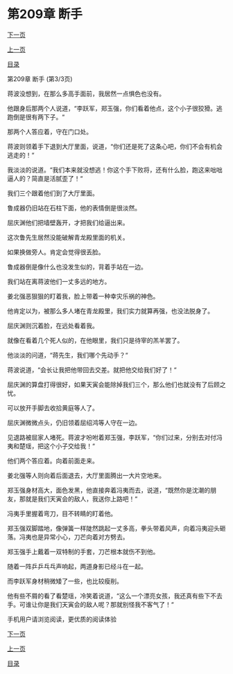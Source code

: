 <h1>第209章    断手</h1>
            <div><p><a href="./627_%E7%AC%AC210%E7%AB%A0_%E9%9C%87%E6%85%91.md">下一页</a></p><p><a href="./625_%E7%AC%AC209%E7%AB%A0_%E6%96%AD%E6%89%8B.md">上一页</a></p><p><a href="../">目录</a></p></div>
            <div><p>第209章    断手 (第3/3页)</p><p>蒋波没想到，在那么多高手面前，我居然一点惧色也没有。</p><p>他跟身后那两个人说道，“李跃军，郑玉强，你们看着他点，这个小子很狡猾。逃跑倒是很有两下子。“</p><p>那两个人答应着，守在门口处。</p><p>蒋波则领着手下退到大厅里面，说道，“你们还是死了这条心吧，你们不会有机会逃走的！“</p><p>我淡淡的说道。“我们本来就没想逃！你这个手下败将，还有什么脸，跑这来咄咄逼人的？简直是活腻歪了！“</p><p>我们三个跟着他们到了大厅里面。</p><p>鲁成器仍旧站在石柱下面，他的表情倒是很淡然。</p><p>屈庆渊他们把墙壁轰开，才把我们给逼出来。</p><p>这次鲁先生居然没能破解青龙殿里面的机关。</p><p>如果换做旁人。肯定会觉得很丢脸。</p><p>鲁成器倒是像什么也没发生似的，背着手站在一边。</p><p>我们站在离蒋波他们一丈多远的地方。</p><p>姜北强恶狠狠的盯着我，脸上带着一种幸灾乐祸的神色。</p><p>他肯定以为，被那么多人堵在青龙殿里，我们实力就算再强，也没法脱身了。</p><p>屈庆渊则沉着脸，在远处看着我。</p><p>就像在看着几个死人似的，在他眼里，我们只是待宰的羔羊罢了。</p><p>他淡淡的问道，“蒋先生，我们哪个先动手？“</p><p>蒋波说道，“会长让我把他带回去交差。就把他交给我们好了！“</p><p>屈庆渊的算盘打得很好，如果天寅会能除掉我们三个，那么他们也就没有了后顾之忧。</p><p>可以放开手脚去收拾黄庭等人了。</p><p>屈庆渊微微点头，仍旧领着屈绍鸿等人守在一边。</p><p>见退路被屈家人堵死。蒋波才吩咐着郑玉强，李跃军，“你们过来，分别去对付冯夷和楚瑶，把这个小子交给我！“</p><p>他们两个答应着。向着前面走来。</p><p>姜北强等人则向着后面退去，大厅里面腾出一大片空地来。</p><p>郑玉强身材高大，面色发黑，他直接奔着冯夷而去，说道，“既然你是沈潮的朋友，那就是我们天寅会的敌人，我送你上路吧！“</p><p>冯夷手里握着弯刀，目不转睛的盯着他。</p><p>郑玉强双脚踏地，像弹簧一样陡然跳起一丈多高，拳头带着风声，向着冯夷迎头砸落。冯夷也是异常小心，刀芒向着对方劈去。</p><p>郑玉强手上戴着一双特制的手套，刀芒根本就伤不到他。</p><p>随着一阵乒乒乓乓声响起，两道身影已经斗在一起。</p><p>而李跃军身材稍微矮了一些，也比较瘦削。</p><p>他有些不屑的看了看楚瑶，冷笑着说道，“这么一个漂亮女孩，我还真有些下不去手。可谁让你是我们天寅会的敌人呢？那就别怪我不客气了！“</p><p>手机用户请浏览阅读，更优质的阅读体验</p></div>
            <div><p><a href="./627_%E7%AC%AC210%E7%AB%A0_%E9%9C%87%E6%85%91.md">下一页</a></p><p><a href="./625_%E7%AC%AC209%E7%AB%A0_%E6%96%AD%E6%89%8B.md">上一页</a></p><p><a href="../">目录</a></p></div>